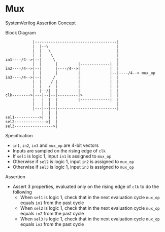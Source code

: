 # Mux

SystemVerilog Assertion Concept

Block Diagram
                
                |------------------------------------|
                |  |--\                              |
                |  |   \                             |
                |  |    \                            |
    in1----/4-->|--|     \                           |
                |  |      |         |-------------|  |
    in2----/4-->|--|      |----/4-->|             |  |
                |  |      |         |             |--|----/4--> mux_op
    in3----/4-->|--|     /          |             |  |
                |  |    / |         |             |  |
                |  |   /  |         |             |  |
                |  |--/|  |         |             |  |
    clk-------->|---|--|--|---------|>            |  |
                |   |  |  |         |-------------|  |
                |   |  |  |                          |
                |---|--|--|--------------------------|
                    |  |  | 
    sel1----------->|  |  |
    sel2-------------->|  |
    sel3----------------->|
    
Specification
- `in1`, `in2`, `in3` and `mux_op` are 4-bit vectors
- Inputs are sampled on the rising edge of `clk`
- If `sel1` is logic 1, input `in1` is assigned to `mux_op`
- Otherwise if `sel2` is logic 1, input `in2` is assigned to `mux_op`
- Otherwise if `sel3` is logic 1, input `in3` is assigned to `mux_op`

Assertion
  - Assert 3 properties, evaluated only on the rising edge of `clk` to do the following
    - When `sel1` is logic 1, check that in the next evaluation cycle `mux_op` equals `in1` from the past cycle
    - When `sel2` is logic 1, check that in the next evaluation cycle `mux_op` equals `in2` from the past cycle
    - When `sel3` is logic 1, check that in the next evaluation cycle `mux_op` equals `in3` from the past cycle
  

